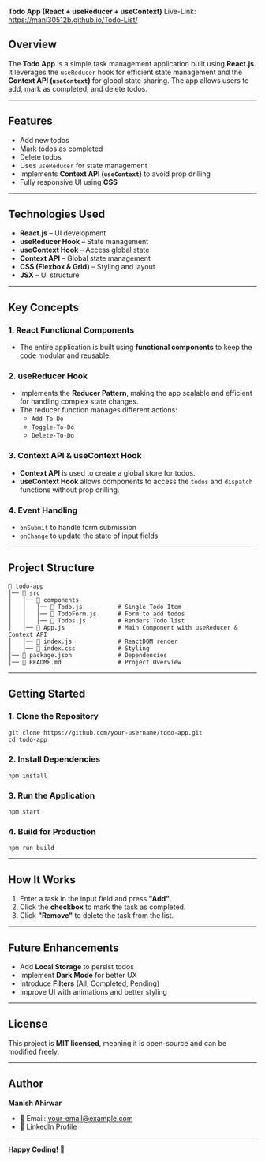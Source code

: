 **Todo App (React + useReducer + useContext)**
Live-Link: https://mani30512b.github.io/Todo-List/

## Overview

The **Todo App** is a simple task management application built using **React.js**. It leverages the `useReducer` hook for efficient state management and the **Context API (****`useContext`****)** for global state sharing. The app allows users to add, mark as completed, and delete todos.

---

## Features

- Add new todos
- Mark todos as completed
- Delete todos
- Uses `useReducer` for state management
- Implements **Context API (****`useContext`****)** to avoid prop drilling
- Fully responsive UI using **CSS**

---

## Technologies Used

- **React.js** – UI development
- **useReducer Hook** – State management
- **useContext Hook** – Access global state
- **Context API** – Global state management
- **CSS (Flexbox & Grid)** – Styling and layout
- **JSX** – UI structure

---

## Key Concepts

### 1. React Functional Components

- The entire application is built using **functional components** to keep the code modular and reusable.

### 2. useReducer Hook

- Implements the **Reducer Pattern**, making the app scalable and efficient for handling complex state changes.
- The reducer function manages different actions:
  - `Add-To-Do`
  - `Toggle-To-Do`
  - `Delete-To-Do`

### 3. Context API & useContext Hook

- **Context API** is used to create a global store for todos.
- **useContext Hook** allows components to access the `todos` and `dispatch` functions without prop drilling.

### 4. Event Handling

- `onSubmit` to handle form submission
- `onChange` to update the state of input fields

---

## Project Structure

```
📂 todo-app
│── 📂 src
│   │── 📂 components
│   │   │── 📄 Todo.js          # Single Todo Item
│   │   │── 📄 TodoForm.js      # Form to add todos
│   │   │── 📄 Todos.js         # Renders Todo list
│   │── 📄 App.js               # Main Component with useReducer & Context API
│   │── 📄 index.js             # ReactDOM render
│   │── 📄 index.css            # Styling
│── 📄 package.json             # Dependencies
│── 📄 README.md                # Project Overview
```

---

## Getting Started

### 1. Clone the Repository

```
git clone https://github.com/your-username/todo-app.git
cd todo-app
```

### 2. Install Dependencies

```
npm install
```

### 3. Run the Application

```
npm start
```

### 4. Build for Production

```
npm run build
```

---

## How It Works

1. Enter a task in the input field and press **"Add"**.
2. Click the **checkbox** to mark the task as completed.
3. Click **"Remove"** to delete the task from the list.

---

## Future Enhancements

- Add **Local Storage** to persist todos
- Implement **Dark Mode** for better UX
- Introduce **Filters** (All, Completed, Pending)
- Improve UI with animations and better styling

---

## License

This project is **MIT licensed**, meaning it is open-source and can be modified freely.

---

## Author

**Manish Ahirwar**

- 📧 Email: [your-email@example.com](mailto\:your-email@example.com)
- 🔗 [LinkedIn Profile](https://linkedin.com/in/your-profile)

---

**Happy Coding! 🚀**

